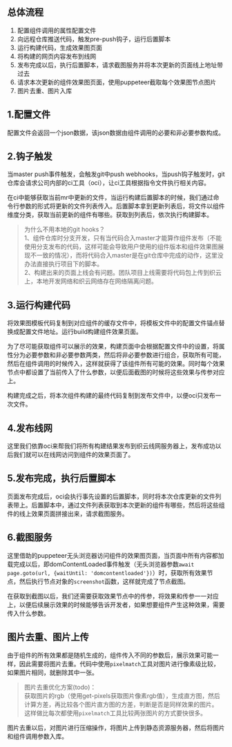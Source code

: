 ## 总体流程
1. 配置组件调用的属性配置文件
2. 向远程仓库推送代码，触发pre-push钩子，运行后置脚本
3. 运行构建代码，生成效果图页面
4. 将构建的网页内容发布到线网
5. 发布完成以后，执行后置脚本，请求截图服务并将本次更新的页面线上地址带过去
6. 请求本次更新的组件效果图页面，使用puppeteer截取每个效果图节点图片
7. 图片去重、图片入库

## 1.配置文件
配置文件会返回一个json数据，该json数据由组件调用的必要和非必要参数构成。

## 2.钩子触发
当master push事件触发，会触发git中push webhooks，当push钩子触发时，git仓库会请求公司内部的ci工具（oci），让ci工具根据指令文件执行相关内容。

在ci中能够获取当前mr中更新的文件，当运行构建后置脚本的时候，我们通过命令行参数的形式将更新的文件列表传入。后置脚本拿到更新列表后，将文件以组件维度分类，获取当前更新的组件有哪些。获取到列表后，依次执行构建脚本。

>为什么不用本地的git hooks？  
1、组件仓库时分支开发，只有当代码合入master才能算作组件发布（不能使用分支发布的代码，这样可能会导致用户使用的组件版本和组件效果图展现不一致的情况），而将代码合入master是在git仓库中完成的动作，这里没办法直接执行项目下的脚本。  
2、构建出来的页面上线会有问题。团队项目上线需要将代码包上传到织云上，本地开发网络和织云网络存在网络隔离问题。

## 3.运行构建代码
将效果图模板代码复制到对应组件的缓存文件中，将模板文件中的配置文件锚点替换成配置文件地址。运行build构建组件效果页面。

为了尽可能获取组件可以展示的效果，构建页面中会根据配置文件中的设置，将属性分为必要参数和非必要参数两类，然后将非必要参数进行组合，获取所有可能，然后在组件调用的时候传入，这样就获得了该组件所有可能的效果。同时每个效果节点中都设置了当前传入了什么参数，以便后面截图的时候将这些效果与传参对应上。

构建完成之后，将本次组件构建的最终代码复制到发布文件中，以便oci只发布一次文件。

## 4.发布线网
这里我们依靠oci来帮我们将所有构建结果发布到织云线网服务器上，发布成功以后我们就可以在线网访问到组件的效果页面了。

## 5.发布完成，执行后置脚本
页面发布完成后，oci会执行事先设置的后置脚本，同时将本次仓库更新的文件列表带上。后置脚本中，通过文件列表获取到本次更新的组件有哪些，然后将这些组件的线上效果页面拼接出来，请求截图服务。

## 6.截图服务
这里借助的puppeteer无头浏览器访问组件的效果图页面，当页面中所有内容都加载完成以后，即domContentLoaded事件触发（无头浏览器参数`await page.goto(url, {waitUntil: 'domcontentloaded'})`）时，获取所有效果节点，然后执行节点对象的`screenshot`函数，这样就完成了节点截图。

在获取到截图以后，我们还需要获取效果节点中的传参，将效果和传参一一对应上，以便后续展示效果的时候能够告诉开发者，如果想要组件产生这种效果，需要传入什么参数。

## 图片去重、图片上传
由于组件的所有效果都是随机生成的，组件传入不同的参数后，展示效果可能一样，因此需要将图片去重。代码中使用`pixelmatch`工具对图片进行像素级比较，如果图片相同，就删除其中一张。

>图片去重优化方案(todo)：  
获取图片的rgb（使用get-pixels获取图片像素rgb值），生成直方图，然后计算方差，再比较各个图片直方图的方差，判断是否是同样效果的图片。  
这样做比每次都使用`pixelmatch`工具比较两张图片的方式要快很多。

图片去重以后，对图片进行压缩操作，将图片上传到静态资源服务器，然后将图片和组件调用参数入库。
